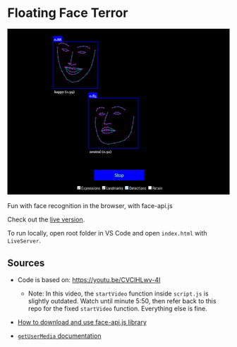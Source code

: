 # Floating Face Terror

![demo](./sample.png)


Fun with face recognition in the browser, with face-api.js

Check out the [live version](https://linomp.github.io/floating-face-terror/).

To run locally, open root folder in VS Code and open `index.html` with `LiveServer`.

## Sources
- Code is based on: https://youtu.be/CVClHLwv-4I
  - Note: In this video, the `startVideo` function inside `script.js` is slightly outdated. Watch until minute 5:50, then refer back to this repo for the fixed `startVideo` function. Everything else is fine. 

- [How to download and use face-api.js library](https://itnext.io/face-api-js-javascript-api-for-face-recognition-in-the-browser-with-tensorflow-js-bcc2a6c4cf07)

- [`getUserMedia` documentation](https://developer.mozilla.org/es/docs/Web/API/MediaDevices/getUserMedia)
